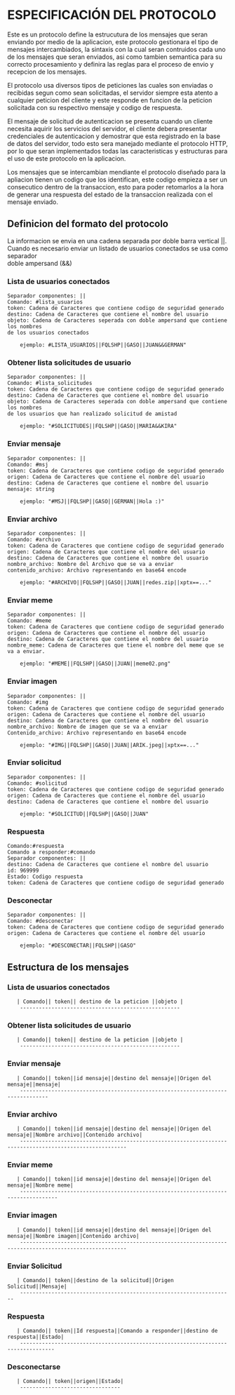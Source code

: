 # ESPECIFICACIÓN DEL PROTOCOLO

Este es un protocolo define la estrucutura de los mensajes que seran enviando por medio de la aplicacion, este protocolo gestionara el tipo de mensajes intercambiados, la sintaxis con la cual seran contruidos cada uno de los mensajes que seran enviados, asi como tambien semantica para su correcto procesamiento y definira las reglas para el proceso de envio y recepcion de los mensajes.

El protocolo usa diversos tipos de peticiones las cuales son enviadas o recibidas segun como sean solicitadas, el servidor siempre esta atento a cualquier peticion del cliente y este responde en funcion de la peticion solicitada con su respectivo mensaje y codigo de respuesta.

El mensaje de solicitud de autenticacion se presenta cuando un cliente necesita aquirir los servicios del servidor, el cliente debera presentar credenciales de autenticacion y demostrar que esta registrado en la base de datos del servidor, todo esto sera manejado mediante el protocolo HTTP, por lo que seran implementados todas las caracteristicas y estructuras para el uso de este protocolo en la aplicacion.

Los mensajes que se intercambian mendiante el protocolo diseñado para la apliacion tienen un codigo que los identifican, este codigo empieza a ser un consecutico dentro de la transaccion, esto para poder retomarlos a la hora de generar una respuesta del estado de la transaccion realizada con el mensaje enviado.

## Definicion del formato del protocolo

La informacion se envia en una cadena separada por doble barra vertical \|\|. Cuando es necesario enviar un listado de usuarios conectados se usa como separador  
doble ampersand \(&&\)

### Lista de usuarios conectados

```text
Separador componentes: ||    
Comando: #lista_usuarios
token: Cadena de Caracteres que contiene codigo de seguridad generado    
destino: Cadena de Caracteres que contiene el nombre del usuario
objeto: Cadena de Caracteres seperada con doble ampersand que contiene los nombres
de los usuarios conectados

    ejemplo: #LISTA_USUARIOS||FQLSHP||GASO||JUAN&&GERMAN"
```

### Obtener lista solicitudes de usuario

```text
Separador componentes: ||    
Comando: #lista_solicitudes
token: Cadena de Caracteres que contiene codigo de seguridad generado    
destino: Cadena de Caracteres que contiene el nombre del usuario
objeto: Cadena de Caracteres seperada con doble ampersand que contiene los nombres
de los usuarios que han realizado solicitud de amistad    

    ejemplo: "#SOLICITUDES||FQLSHP||GASO||MARIA&&KIRA"
```

### Enviar mensaje

```text
Separador componentes: ||
Comando: #msj    
token: Cadena de Caracteres que contiene codigo de seguridad generado
origen: Cadena de Caracteres que contiene el nombre del usuario
destino: Cadena de Caracteres que contiene el nombre del usuario    
mensaje: string    

    ejemplo: "#MSJ||FQLSHP||GASO||GERMAN||Hola :)"
```

### Enviar archivo

```text
Separador componentes: ||
Comando: #archivo
token: Cadena de Caracteres que contiene codigo de seguridad generado    
origen: Cadena de Caracteres que contiene el nombre del usuario
destino: Cadena de Caracteres que contiene el nombre del usuario
nombre_archivo: Nombre del Archivo que se va a enviar
contenido_archivo: Archivo representando en base64 encode

    ejemplo: "#ARCHIVO||FQLSHP||GASO||JUAN||redes.zip||xptx==..."
```

### Enviar meme

```text
Separador componentes: ||
Comando: #meme
token: Cadena de Caracteres que contiene codigo de seguridad generado    
origen: Cadena de Caracteres que contiene el nombre del usuario
destino: Cadena de Caracteres que contiene el nombre del usuario
nombre_meme: Cadena de Caracteres que tiene el nombre del meme que se va a enviar.

    ejemplo: "#MEME||FQLSHP||GASO||JUAN||meme02.png"
```

### Enviar imagen

```text
Separador componentes: ||
Comando: #img
token: Cadena de Caracteres que contiene codigo de seguridad generado    
origen: Cadena de Caracteres que contiene el nombre del usuario
destino: Cadena de Caracteres que contiene el nombre del usuario    
nombre_archivo: Nombre de imagen que se va a enviar
Contenido_archivo: Archivo representando en base64 encode

    ejemplo: "#IMG||FQLSHP||GASO||JUAN||ARIK.jpeg||xptx==..."    
```

### Enviar solicitud

```text
Separador componentes: ||
Comando: #solicitud
token: Cadena de Caracteres que contiene codigo de seguridad generado    
origen: Cadena de Caracteres que contiene el nombre del usuario
destino: Cadena de Caracteres que contiene el nombre del usuario

    ejemplo: "#SOLICITUD||FQLSHP||GASO||JUAN"    
```

### Respuesta

```text
Comando:#respuesta
Comando a responder:#comando
Separador componentes: ||
destino: Cadena de Caracteres que contiene el nombre del usuario
id: 969999
Estado: Codigo respuesta
token: Cadena de Caracteres que contiene codigo de seguridad generado
```

### Desconectar

```text
Separador componentes: ||
Comando: #desconectar    
token: Cadena de Caracteres que contiene codigo de seguridad generado
origen: Cadena de Caracteres que contiene el nombre del usuario    

    ejemplo: "#DESCONECTAR||FQLSHP||GASO"
```

## Estructura de los mensajes

### Lista de usuarios conectados

```text
   | Comando|| token|| destino de la peticion ||objeto |
    ---------------------------------------------------
```

### Obtener lista solicitudes de usuario

```text
   | Comando|| token|| destino de la peticion ||objeto |
    ---------------------------------------------------
```

### Enviar mensaje

```text
   | Comando|| token||id mensaje||destino del mensaje||Origen del mensaje||mensaje|
    -------------------------------------------------------------------------------
```

### Enviar archivo

```text
   | Comando|| token||id mensaje||destino del mensaje||Origen del mensaje||Nombre archivo||Contenido archivo|
    --------------------------------------------------------------------------------------------------------
```

### Enviar meme

```text
   | Comando|| token||id mensaje||destino del mensaje||Origen del mensaje||Nombre meme|
    ----------------------------------------------------------------------------------
```

### Enviar imagen

```text
   | Comando|| token||id mensaje||destino del mensaje||Origen del mensaje||Nombre imagen||Contenido archivo|
    --------------------------------------------------------------------------------------------------------
```

### Enviar Solicitud

```text
   | Comando|| token||destino de la solicitud||Origen Solicitud||Mensaje|
    --------------------------------------------------------------------
```

### Respuesta

```text
   | Comando|| token||Id respuesta||Comando a responder||destino de respuesta||Estado|
    ---------------------------------------------------------------------------------
```

### Desconectarse

```text
   | Comando|| token||origen||Estado|
    --------------------------------
```

